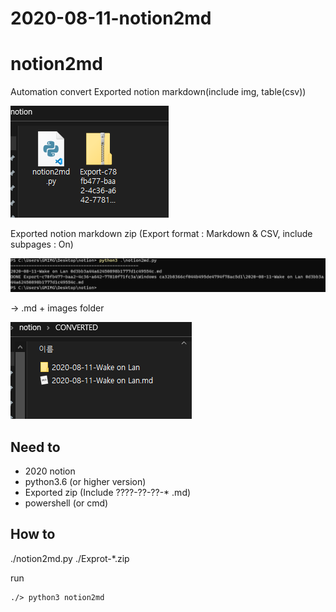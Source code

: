 # 2020-08-11-notion2md

# **notion2md**

Automation convert Exported notion markdown(include img, table(csv))

![image0__2020-08-11_191244](2020-08-11-notion2md/_2020-08-11_191244.png)

Exported notion markdown zip
(Export format : Markdown & CSV, include subpages : On)

![image1__2020-08-11_1912442](2020-08-11-notion2md/_2020-08-11_1912442.png)

-> .md + images folder

![image2__2020-08-11_1914483](2020-08-11-notion2md/_2020-08-11_1914483.png)

## **Need to**

- 2020 notion
- python3.6 (or higher version)
- Exported zip (Include ????-??-??-* .md)
- powershell (or cmd)

## **How to**

./notion2md.py
./Exprot-*.zip

run

```
./> python3 notion2md
```